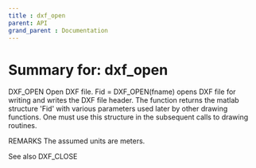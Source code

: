 ```yaml
---
title : dxf_open
parent: API
grand_parent : Documentation
---
```

# Summary for: **dxf_open**

DXF_OPEN Open DXF file.
Fid = DXF_OPEN(fname) opens DXF file for writing and writes the DXF
file header. The function returns the matlab structure 'Fid' with
various parameters used later by other drawing functions. One must
use this structure in the subsequent calls to drawing routines.

REMARKS
The assumed units are meters.

See also DXF_CLOSE


